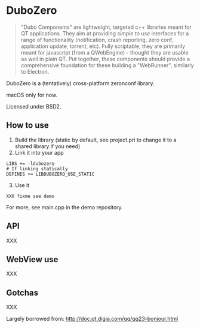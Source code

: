 # DuboZero

> "Dubo Components" are lightweight, targeted c++ libraries meant for QT applications.
> They aim at providing *simple to use* interfaces for a range of functionality
(notification, crash reporting, zero conf, application update, torrent, etc).
> Fully scriptable, they are primarily meant for javascript (from a QWebEngine) - thought they are usable as well in plain QT.
> Put together, these components should provide a comprehensive foundation for these building a "WebRunner", similarly to Electron.

DuboZero is a (tentatively) cross-platform zeronconf library.

macOS only for now.

Licensed under BSD2.

## How to use

1. Build the library (static by default, see project.pri to change it to a shared library if you need)
2. Link it into your app
```
LIBS += -ldubozero
# If linking statically
DEFINES += LIBDUBOZERO_USE_STATIC
```
3. Use it
```
XXX fixme see demo
```

For more, see main.cpp in the demo repository.

## API

XXX

## WebView use

XXX

## Gotchas

XXX

Largely borrowed from: http://doc.qt.digia.com/qq/qq23-bonjour.html

